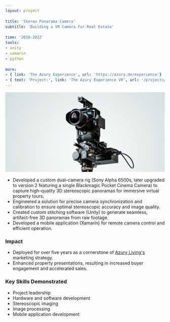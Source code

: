 ```yaml
---
layout: project

title: 'Stereo Panorama Camera'
subtitle: 'Building a VR Camera for Real Estate'

time: '2018-2022'
tools:
- unity
- xamarin
- python

more:
- { link: 'The Azury Experience', url: 'https://azury.de/experience'}
- { text: 'Project:', link: 'The Azury Experience VR', url: '/projects/azury-experience'}
---
```


![Stereo camera](/assets/img/projects/stereo-camera/thumbnail.jpg)

- Developed a custom dual-camera rig (Sony Alpha 6500s, later upgraded to version 2 featuring a single Blackmagic Pocket Cinema Camera) to capture high-quality 3D stereoscopic panoramas for immersive virtual property tours.
- Engineered a solution for precise camera synchronization and calibration to ensure optimal stereoscopic accuracy and image quality.
- Created custom stitching software (Unity) to generate seamless, artifact-free 3D panoramas from raw footage.
- Developed a mobile application (Xamarin) for remote camera control and efficient operation.

### Impact

- Deployed for over five years as a cornerstone of [Azury Living's](https://azury.de/experience) marketing strategy.
- Enhanced property presentations, resulting in increased buyer engagement and accelerated sales.

### Key Skills Demonstrated
- Project leadership
- Hardware and software development
- Stereoscopic imaging
- Image processing
- Mobile application development